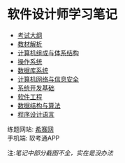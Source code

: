 <!-- 正文笔记 -->
# 软件设计师学习笔记
* [考试大纲](./SoftwareDesignEngineer/syllabus)
* [教材解析](./SoftwareDesignEngineer/教材对比)
* [计算机组成与体系结构](./SoftwareDesignEngineer/计算机组成与体系结构)
* [操作系统](./SoftwareDesignEngineer/操作系统)
* [数据库系统](./SoftwareDesignEngineer/数据库系统)
* [计算机网络与信息安全](./SoftwareDesignEngineer/network)
* [系统开发基础](./SoftwareDesignEngineer/系统开发基础)
* [软件工程](./SoftwareDesignEngineer/软件工程)
* [数据结构与算法](./SoftwareDesignEngineer/algorithm)
* [程序设计语言](./SoftwareDesignEngineer/程序设计语言)

练题网站: [希赛网](https://www.educity.cn/xuanke/rk/prog/?sywzggw#jxst)  
手机端: 软考通APP  

注:*笔记中部分截图不全，实在是没办法*